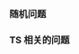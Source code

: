 <script setup>
  import problemRecord from "../components/problemRecord/dataList.vue"
  import typeScriptProblem  from "../components/TypeScript/dataList.vue"
</script>

### 随机问题

<problemRecord />

### TS 相关的问题

<typeScriptProblem />
